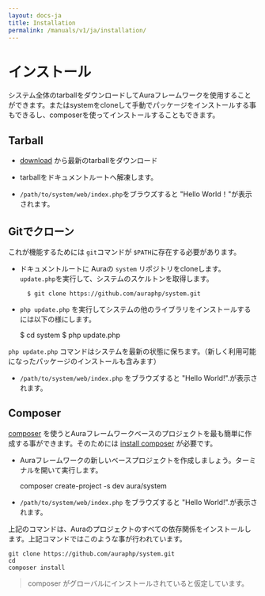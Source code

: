 ```yaml
---
layout: docs-ja
title: Installation
permalink: /manuals/v1/ja/installation/
---
```


# インストール #

システム全体のtarballをダウンロードしてAuraフレームワークを使用することができます。またはsystemをcloneして手動でパッケージをインストールする事もできるし、composerを使ってインストールすることもできます。

## Tarball ##

-  [download](http://auraphp.com/system/downloads) から最新のtarballをダウンロード

- tarballをドキュメントルートへ解凍します。

-  `/path/to/system/web/index.php`をブラウズすると &quot;Hello World！&quot;が表示されます。


## Gitでクローン ##

これが機能するためには `git`コマンドが `$PATH`に存在する必要があります。

- ドキュメントルートに Auraの `system` リポジトリをcloneします。
`update.php`を実行して、システムのスケルトンを取得します。

        $ git clone https://github.com/auraphp/system.git

-    `php update.php` を実行してシステムの他のライブラリをインストールするには以下の様にします。

        $ cd system
        $ php update.php
        
`php update.php` コマンドはシステムを最新の状態に保ちます。（新しく利用可能になったパッケージのインストールも含みます）


 -    `/path/to/system/web/index.php`  をブラウズすると &quot;Hello World!&quot;.が表示されます。

    
## Composer ##

[composer](http://getcomposer.org) を使うとAuraフレームワークベースのプロジェクトを最も簡単に作成する事ができます。そのためには 
[install composer](http://getcomposer.org/doc/00-intro.md#installation-nix) が必要です。

 -    Auraフレームワークの新しいベースプロジェクトを作成しましょう。ターミナルを開いて実行します。

        composer create-project -s dev aura/system 
    
 -    `/path/to/system/web/index.php` をブラウズすると &quot;Hello World!&quot;.が表示されます。


    
上記のコマンドは、Auraのプロジェクトのすべての依存関係をインストールします。上記コマンドではこのような事が行われています。

    git clone https://github.com/auraphp/system.git 
    cd 
    composer install


> composer がグローバルにインストールされていると仮定しています。
